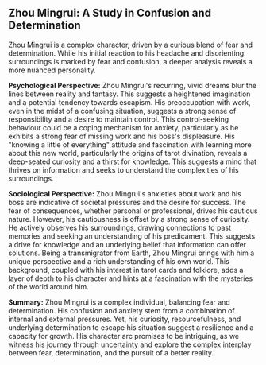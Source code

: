 ## Zhou Mingrui: A Study in Confusion and Determination

Zhou Mingrui is a complex character, driven by a curious blend of fear and determination. While his initial reaction to his headache and disorienting surroundings is marked by fear and confusion, a deeper analysis reveals a more nuanced personality. 

**Psychological Perspective:**  Zhou Mingrui's recurring, vivid dreams blur the lines between reality and fantasy. This suggests a heightened imagination and a potential tendency towards escapism. His preoccupation with work, even in the midst of a confusing situation, suggests a strong sense of responsibility and a desire to maintain control. This control-seeking behaviour could be a coping mechanism for anxiety, particularly as he exhibits a strong fear of missing work and his boss's displeasure. His "knowing a little of everything" attitude and fascination with learning more about this new world, particularly the origins of tarot divination, reveals a deep-seated curiosity and a thirst for knowledge. This suggests a mind that thrives on information and seeks to understand the complexities of his surroundings. 

**Sociological Perspective:** Zhou Mingrui's anxieties about work and his boss are indicative of societal pressures and the desire for success. The fear of consequences, whether personal or professional, drives his cautious nature. However, his cautiousness is offset by a strong sense of curiosity. He actively observes his surroundings, drawing connections to past memories and seeking an understanding of his predicament. This suggests a drive for knowledge and an underlying belief that information can offer solutions. Being a transmigrator from Earth, Zhou Mingrui brings with him a unique perspective and a rich understanding of his own world. This background, coupled with his interest in tarot cards and folklore, adds a layer of depth to his character and hints at a fascination with the mysteries of the world around him. 

**Summary:** Zhou Mingrui is a complex individual, balancing fear and determination. His confusion and anxiety stem from a combination of internal and external pressures. Yet, his curiosity, resourcefulness, and underlying determination to escape his situation suggest a resilience and a capacity for growth.  His character arc promises to be intriguing, as we witness his journey through uncertainty and explore the complex interplay between fear, determination, and the pursuit of a better reality. 
